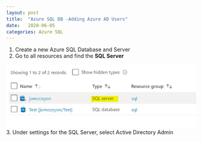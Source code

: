 ```yaml
---
layout: post
title:  "Azure SQL DB -Adding Azure AD Users"
date:   2020-06-05
categories: Azure SQL
---
```

1.  Create a new Azure SQL Database and Server
2.  Go to all resources and find the <b>SQL Server</b>
<img src="/images/SQLSewrver.JPG">
3. Under settings for the SQL Server, select Active Directory Admin
